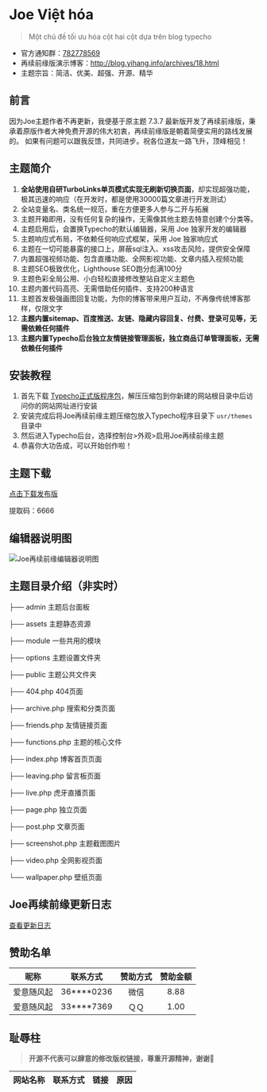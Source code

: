 # Joe Việt hóa

> Một chủ đề tối ưu hóa cột hai cột dựa trên blog typecho

- 官方通知群：[782778569](https://qm.qq.com/q/9qlyquSaXe)
- 再续前缘版演示博客：<http://blog.yihang.info/archives/18.html>
- 主题宗旨：简洁、优美、超强、开源、精华

## 前言

因为Joe主题作者不再更新，我便基于原主题 7.3.7 最新版开发了再续前缘版，秉承着原版作者大神免费开源的伟大初衷，再续前缘版是朝着简便实用的路线发展的。
如果有问题可以跟我反馈，共同进步。祝各位道友一路飞升，顶峰相见！

## 主题简介

1. **全站使用自研TurboLinks单页模式实现无刷新切换页面**，却实现超强功能，极其迅速的响应（在开发时，都是使用30000篇文章进行开发测试）
2. 全站变量名、类名统一规范，重在方便更多人参与二开与拓展
3. 主题开箱即用，没有任何复杂的操作，无需像其他主题去特意创建个分类等。
4. 主题启用后，会置换Typecho的默认编辑器，采用 Joe 独家开发的编辑器
5. 主题响应式布局，不依赖任何响应式框架，采用 Joe 独家响应式
6. 主题在一切可能暴露的接口上，屏蔽sql注入、xss攻击风险，提供安全保障
7. 内置超强视频功能、包含直播功能、全网影视功能、文章内插入视频功能
8. 主题SEO极致优化，Lighthouse SEO跑分彪满100分
9. 主题色彩全局公用、小白轻松直接修改整站自定义主题色
10. 主题内置代码高亮、无需借助任何插件、支持200种语言
11. 主题首发极强画图回复功能，为你的博客带来用户互动，不再像传统博客那样，仅限文字
12. **主题内置sitemap、百度推送、友链、隐藏内容回复、付费、登录可见等，无需依赖任何插件**
13. **主题内置Typecho后台独立友情链接管理面板，独立商品订单管理面板，无需依赖任何插件**

## 安装教程

1. 首先下载 [Typecho正式版程序包](https://typecho.org/download)，解压压缩包到你新建的网站根目录中后访问你的网站网址进行安装
2. 安装完成后将Joe再续前缘主题压缩包放入Typecho程序目录下 `usr/themes` 目录中
3. 然后进入Typecho后台，选择控制台>外观>启用Joe再续前缘主题
4. 恭喜你大功告成，可以开始创作啦！

## 主题下载

[点击下载发布版](https://wwdd.lanzoue.com/b01kyo7na)

提取码：6666

## 编辑器说明图

![Joe再续前缘编辑器说明图](http://storage.yihang.info/media/202207252029421.jpg)

## 主题目录介绍（非实时）

├── admin 主题后台面板

├── assets 主题静态资源

├── module 一些共用的模块

├── options 主题设置文件夹

├── public 主题公共文件夹

├── 404.php 404页面

├── archive.php 搜索和分类页面

├── friends.php 友情链接页面

├── functions.php 主题的核心文件

├── index.php 博客首页页面

├── leaving.php 留言板页面

├── live.php 虎牙直播页面

├── page.php 独立页面

├── post.php 文章页面

├── screenshot.php 主题截图图片

├── video.php 全网影视页面

└── wallpaper.php 壁纸页面

## Joe再续前缘更新日志

[查看更新日志](/UPDATE.md)

## 赞助名单

|  昵称   |  联系方式  | 赞助方式 | 赞助金额 |
|:------:|:----------:|:----:|:----:|
| 爱意随风起 | 36****0236 | 微信 | 8.88 |
| 爱意随风起 | 33****7369 | ＱＱ | 1.00 |

## 耻辱柱

> **开源不代表可以肆意的修改版权链接，尊重开源精神，谢谢🌹**

| 网站名称 | 联系方式 | 链接 | 原因 |
| - | - | - | - |
